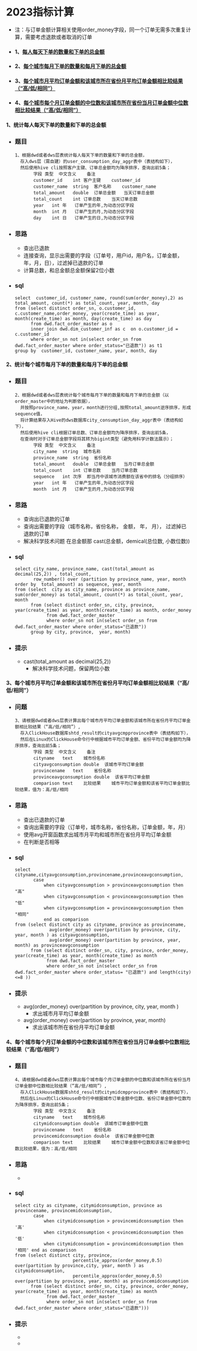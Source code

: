 # 2023指标计算

- 注：与订单金额计算相关使用order_money字段，同一个订单无需多次重复计算，需要考虑退款或者取消的订单

- ####  1、[每人每天下单的数量和下单的总金额](#case1)

- #### 2、[每个城市每月下单的数量和每月下单的总金额](case2)

- #### 3、[每个城市月平均订单金额和该城市所在省份月平均订单金额相比较结果（“高/低/相同”）](#case3)

- #### 4、[每个城市每个月订单金额的中位数和该城市所在省份当月订单金额中位数相比较结果（“高/低/相同”）](#case4)







#### 1、<a id="case1">统计每人每天下单的数量和下单的总金额</a>

- ### 题目

  ````
  1、根据dwd或者dws层表统计每人每天下单的数量和下单的总金额，
    存入dws层（需自建）的user_consumption_day_aggr表中（表结构如下），
    然后使用hive cli按照客户主键、订单总金额均为降序排序，查询出前5条；
         字段	类型	中文含义	备注
         customer_id	int	客户主键	customer_id
         customer_name	string	客户名称	customer_name
         total_amount	double	订单总金额	当天订单总金额
         total_count	int	订单总数	当天订单总数
         year	int	年	订单产生的年,为动态分区字段
         month	int	月	订单产生的月,为动态分区字段
         day	int	日	订单产生的日,为动态分区字段
  ````

- ### 思路

  - 查出已退款
  - 连接查询，显示出需要的字段（订单号，用户id，用户名，订单金额，年，月，日），过滤掉已退款的订单
  - 计算总数，和总金额总金额保留2位小数 

- ### sql

  ```
  select  customer_id, customer_name, round(sum(order_money),2) as total_amount, count(*) as total_count, year, month, day
  from (select distinct order_sn, o.customer_id, c.customer_name,order_money, year(create_time) as year, month(create_time) as month, day(create_time) as day
        from dwd.fact_order_master as o
        inner join dwd.dim_customer_inf as c  on o.customer_id = c.customer_id
        where order_sn not in(select order_sn from dwd.fact_order_master where order_status="已退款")) as t1
  group by  customer_id, customer_name, year, month, day
  ```





#### 2、<a id="case2">统计每个城市每月下单的数量和每月下单的总金额</a>

- ### 题目

  ```
  2、根据dwd或者dws层表统计每个城市每月下单的数量和每月下单的总金额（以order_master中的地址为判断依据），
    并按照province_name，year，month进行分组,按照total_amount逆序排序，形成sequence值，
    将计算结果存入Hive的dws数据库city_consumption_day_aggr表中（表结构如下），
    然后使用hive cli根据订单总数、订单总金额均为降序排序，查询出前5条，
    在查询时对于订单总金额字段将其转为bigint类型（避免用科学计数法展示）；
         字段	类型	中文含义	备注
         city_name	string	城市名称
         province_name	string	省份名称
         total_amount	double	订单总金额	当月订单总金额
         total_count	int	订单总数	当月订单总数
         sequence	int	次序	即当月中该城市消费额在该省中的排名（分组排序）
         year	int	年	订单产生的年,为动态分区字段
         month	int	月	订单产生的月,为动态分区字段
  ```

- ### 思路

  - 查询出已退款的订单
  - 查询出需要的字段（城市名称，省份名称， 金额， 年， 月）， 过滤掉已退款的订单
  - 解决科学技术问题 在总金额那 cast(总金额，demical(总位数, 小数位数))

- ### sql

  ```
  select city_name, province_name, cast(total_amount as decimal(25,2)) , total_count,
         row_number() over (partition by province_name, year, month order by  total_amount) as sequence, year, month
  from (select  city as city_name, province as province_name, sum(order_money) as total_amount, count(*) as total_count, year, month
        from (select distinct order_sn, city, province, year(create_time) as year, month(create_time) as month, order_money
              from dwd.fact_order_master
              where order_sn not in(select order_sn from dwd.fact_order_master where order_status="已退款"))
        group by city, province,  year, month)
  ```

- ### 提示

  - cast(total_amount as decimal(25,2))
    - 解决科学技术问题，保留两位小数





#### 3、<a id="case3">每个城市月平均订单金额和该城市所在省份月平均订单金额相比较结果（“高/低/相同”）</a>

- ### 问题

  ```
  3、请根据dwd或者dws层表计算出每个城市月平均订单金额和该城市所在省份月平均订单金额相比较结果（“高/低/相同”）,
    存入ClickHouse数据库shtd_result的cityavgcmpprovince表中（表结构如下），
    然后在Linux的ClickHouse命令行中根据城市平均订单金额、省份平均订单金额均为降序排序，查询出前5条；
         字段	类型	中文含义	备注
         cityname	text	城市份名称
         cityavgconsumption	double	该城市平均订单金额
         provincename	text	省份名称
         provinceavgconsumption	double	该省平均订单金额
         comparison	text	比较结果	城市平均订单金额和该省平均订单金额比较结果，值为：高/低/相同
  ```

- ### 思路

  - 查出已退款的订单
  - 查询出需要的字段（订单号，城市名称，省份名称，订单金额，年，月）
  - 使用avg开窗函数求出城市月平均和城市所在省份月平均订单金额
  - 在判断是否相等

- ### sql

  ````
  select  cityname,cityavgconsumption,provincename,provinceavgconsumption,
         case
             when cityavgconsumption > provinceavgconsumption then "高"
             when cityavgconsumption < provinceavgconsumption then "低"
             when cityavgconsumption = provinceavgconsumption then "相同"
             end as comparison
  from (select distinct city as cityname, province as provincename,
               avg(order_money) over(partition by province, city, year, month ) as cityavgconsumption,
               avg(order_money) over(partition by province, year, month) as provinceavgconsumption
        from (select distinct order_sn, city, province, order_money, year(create_time) as year, month(create_time) as month
              from dwd.fact_order_master
              where order_sn not in(select order_sn from dwd.fact_order_master where order_status= "已退款") and length(city) <=8 ))
  ````

- ### 提示

  - avg(order_money) over(partition by province, city, year, month )
    - 求出城市月平均订单金额
  - avg(order_money) over(partition by province, year, month)
    - 求出该城市所在省份月平均订单金额





#### 4、<a id="case4">每个城市每个月订单金额的中位数和该城市所在省份当月订单金额中位数相比较结果（“高/低/相同”）</a>

- ### 题目

  ```
  4、请根据dwd或者dws层表计算出每个城市每个月订单金额的中位数和该城市所在省份当月订单金额中位数相比较结果（“高/低/相同”）,
    存入ClickHouse数据库shtd_result的citymidcmpprovince表中（表结构如下），
    然后在Linux的ClickHouse命令行中根据城市订单金额中位数、省份订单金额中位数均为降序排序，查询出前5条；
         字段	类型	中文含义	备注
         cityname	text	城市份名称
         citymidconsumption	double	该城市订单金额中位数
         provincename	text	省份名称
         provincemidconsumption	double	该省订单金额中位数
         comparison	text	比较结果	城市订单金额中位数和该省订单金额中位数比较结果，值为：高/低/相同
  ```

- ### 思路

  - 

- ### sql

  ```
  select city as cityname, citymidconsumption, province as provincename, provincemidconsumption,
         case
             when citymidconsumption > provincemidconsumption then '高'
             when citymidconsumption < provincemidconsumption then '低'
             when citymidconsumption = provincemidconsumption then '相同' end as comparison
  from (select distinct city, province,
                        percentile_approx(order_money,0.5) over(partition by province,city, year, month ) as citymidconsumption,
                        percentile_approx(order_money,0.5) over(partition by province, year, month) as provincemidconsumption
        from (select distinct order_sn, city, province, order_money, year(create_time) as year, month(create_time) as month
              from dwd.fact_order_master
              where order_sn not in(select order_sn from dwd.fact_order_master where order_status="已退款")))
  ```

- ### 提示

  - 
  - 

  





